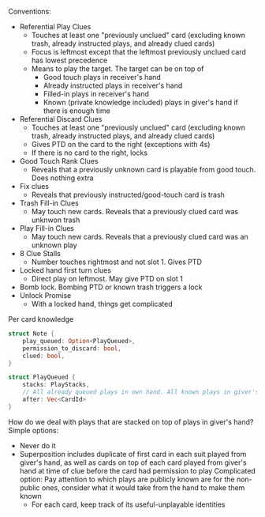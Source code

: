 Conventions:

- Referential Play Clues
    - Touches at least one "previously unclued" card (excluding known trash, already instructed plays, and already clued cards)
    - Focus is leftmost except that the leftmost previously unclued card has lowest precedence
    - Means to play the target. The target can be on top of
        - Good touch plays in receiver's hand
        - Already instructed plays in receiver's hand
        - Filled-in plays in receiver's hand
        - Known (private knowledge included) plays in giver's hand if there is enough time
- Referential Discard Clues
    - Touches at least one "previously unclued" card (excluding known trash, already instructed plays, and already clued cards)
    - Gives PTD on the card to the right (exceptions with 4s)
    - If there is no card to the right, locks
- Good Touch Rank Clues
    - Reveals that a previously unknown card is playable from good touch. Does nothing extra
- Fix clues
    - Reveals that previously instructed/good-touch card is trash
- Trash Fill-in Clues
    - May touch new cards. Reveals that a previously clued card was unknwon trash
- Play Fill-in Clues
    - May touch new cards. Reveals that a previously clued card was an unknown play
- 8 Clue Stalls
    - Number touches rightmost and not slot 1. Gives PTD
- Locked hand first turn clues
    - Direct play on leftmost. May give PTD on slot 1
- Bomb lock. Bombing PTD or known trash triggers a lock
- Unlock Promise
    - With a locked hand, things get complicated


Per card knowledge
```rust
struct Note {
    play_queued: Option<PlayQueued>,
    permission_to_discard: bool,
    clued: bool,
}

struct PlayQueued {
    stacks: PlayStacks,
    // All already queued plays in own hand. All known plays in giver's hand that there would be time to play
    after: Vec<CardId>
}

```

How do we deal with plays that are stacked on top of plays in giver's hand?
Simple options:
- Never do it
- Superposition includes duplicate of first card in each suit played from giver's hand,
  as well as cards on top of each card played from giver's hand at time of clue before the card had permission to play
Complicated option: Pay attention to which plays are publicly known are for the non-public ones, consider what it would take from the hand to make them known
  - For each card, keep track of its useful-unplayable identities